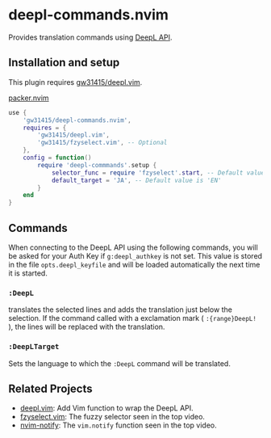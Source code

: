 # deepl-commands.nvim
Provides translation commands using [DeepL API](https://www.deepl.com/en/docs-api/).

## Installation and setup
This plugin requires [gw31415/deepl.vim](https://github.com/gw31415/deepl.vim).

[packer.nvim](wbthomason/packer.nvim)
```lua
use {
	'gw31415/deepl-commands.nvim',
	requires = {
		'gw31415/deepl.vim',
		'gw31415/fzyselect.vim', -- Optional
	},
	config = function()
		require 'deepl-commmands'.setup {
			selector_func = require 'fzyselect'.start, -- Default value is `vim.ui.select`
			default_target = 'JA', -- Default value is 'EN'
		}
	end
}
```

## Commands

When connecting to the DeepL API using the following commands, you will be
asked for your Auth Key if `g:deepl_authkey` is not set. This value is stored
in the file `opts.deepl_keyfile` and will be loaded automatically the next time
it is started.

### `:DeepL`
translates the selected lines and adds the translation just below the
selection. If the command called with a exclamation mark ( `:{range}DeepL!` ),
the lines will be replaced with the translation.

### `:DeepLTarget`
Sets the language to which the `:DeepL` command will be translated.

## Related Projects
- [deepl.vim](https://github.com/gw31415/deepl.vim): Add Vim function to wrap the DeepL API.
- [fzyselect.vim](https://github.com/gw31415/fzyselect.vim): The fuzzy selector seen in the top video.
- [nvim-notify](https://github.com/rcarriga/nvim-notify): The `vim.notify` function seen in the top video. 
